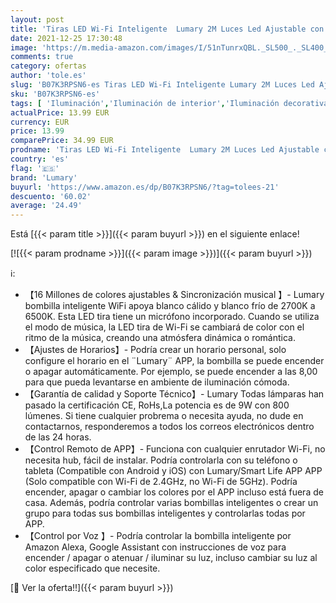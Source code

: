 ```yaml
---
layout: post
title: 'Tiras LED Wi-Fi Inteligente  Lumary 2M Luces Led Ajustable con 16 Millones Colores y Blanco Cálido/Frío de 2700K-6500K  Control de Voz/Remoto  Modos de Escena  Compatible con Alexa/Google Home'
date: 2021-12-25 17:30:48
image: 'https://m.media-amazon.com/images/I/51nTunrxQBL._SL500_._SL400_.jpg'
comments: true
category: ofertas
author: 'tole.es'
slug: 'B07K3RPSN6-es Tiras LED Wi-Fi Inteligente Lumary 2M Luces Led Ajustable...'
sku: 'B07K3RPSN6-es'
tags: [ 'Iluminación','Iluminación de interior','Iluminación decorativa y para usos específicos de interior','Tiras LED de interior','google','home','lumary', ]
actualPrice: 13.99 EUR
currency: EUR
price: 13.99
comparePrice: 34.99 EUR
prodname: 'Tiras LED Wi-Fi Inteligente  Lumary 2M Luces Led Ajustable con 16 Millones Colores y Blanco Cálido/Frío de 2700K-6500K  Control de Voz/Remoto  Modos de Escena  Compatible con Alexa/Google Home'
country: 'es'
flag: '🇪🇸'
brand: 'Lumary'
buyurl: 'https://www.amazon.es/dp/B07K3RPSN6/?tag=tolees-21'
descuento: '60.02'
average: '24.49'
---
```


Está [{{< param title >}}]({{< param buyurl >}}) en el siguiente enlace!

[![{{< param prodname >}}]({{< param image >}})]({{< param buyurl >}})

ℹ️:

- 【16 Millones de colores ajustables & Sincronización musical 】- Lumary bombilla inteligente WiFi apoya blanco cálido y blanco frío de 2700K a 6500K. Esta LED tira tiene un micrófono incorporado. Cuando se utiliza el modo de música, la LED tira de Wi-Fi se cambiará de color con el ritmo de la música, creando una atmósfera dinámica o romántica.
- 【Ajustes de Horarios】- Podría crear un horario personal, solo configure el horario en el ¨Lumary¨ APP, la bombilla se puede encender o apagar automáticamente. Por ejemplo, se puede encender a las 8,00 para que pueda levantarse en ambiente de iluminación cómoda.
- 【Garantía de calidad y Soporte Técnico】- Lumary Todas lámparas han pasado la certificación CE, RoHs,La potencia es de 9W con 800 lúmenes. Si tiene cualquier probrema o necesita ayuda, no dude en contactarnos, responderemos a todos los correos electrónicos dentro de las 24 horas.
- 【Control Remoto de APP】- Funciona con cualquier enrutador Wi-Fi, no necesita hub, fácil de instalar. Podría controlarla con su teléfono o tableta (Compatible con Android y iOS) con Lumary/Smart Life APP APP (Solo compatible con Wi-Fi de 2.4GHz, no Wi-Fi de 5GHz). Podría encender, apagar o cambiar los colores por el APP incluso está fuera de casa. Además, podría controlar varias bombillas inteligentes o crear un grupo para todas sus bombillas inteligentes y controlarlas todas por APP.
- 【Control por Voz 】- Podría controlar la bombilla inteligente por Amazon Alexa, Google Assistant con instrucciones de voz para encender / apagar o atenuar / iluminar su luz, incluso cambiar su luz al color especificado que necesite.

[🛒 Ver la oferta!!]({{< param buyurl >}})
